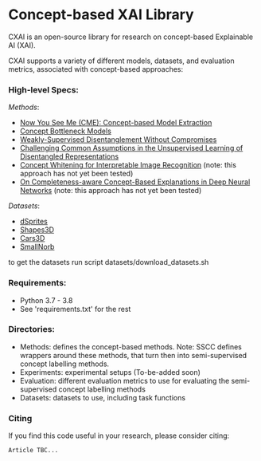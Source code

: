 # Concept-based XAI Library

CXAI is an open-source library for research on concept-based Explainable AI (XAI). 

CXAI supports a variety of different models, datasets, and evaluation metrics, associated with concept-based approaches:


### High-level Specs:

_Methods_: 
- [Now You See Me (CME): Concept-based Model Extraction](https://arxiv.org/abs/2010.13233)
- [Concept Bottleneck Models](https://arxiv.org/abs/2007.04612)
- [Weakly-Supervised Disentanglement Without Compromises](https://arxiv.org/abs/2002.02886)
- [Challenging Common Assumptions in the Unsupervised Learning of Disentangled Representations](https://arxiv.org/abs/1811.12359)
- [Concept Whitening for Interpretable Image Recognition](https://arxiv.org/abs/2002.01650) (note: this approach has not yet been tested)
- [On Completeness-aware Concept-Based Explanations in Deep Neural Networks](https://arxiv.org/abs/1910.07969) (note: this approach has not yet been tested)


_Datasets_:
- [dSprites](https://github.com/deepmind/dsprites-dataset)
- [Shapes3D](https://github.com/deepmind/3d-shapes)
- [Cars3D](https://papers.nips.cc/paper/2015/hash/e07413354875be01a996dc560274708e-Abstract.html)
- [SmallNorb](https://cs.nyu.edu/~ylclab/data/norb-v1.0-small/)

to get the datasets run script datasets/download_datasets.sh

### Requirements:

- Python 3.7 - 3.8
- See 'requirements.txt' for the rest


### Directories:

- Methods: defines the concept-based methods. Note: SSCC defines wrappers around these methods, that turn then into semi-supervised concept labelling methods.
- Experiments: experimental setups (To-be-added soon)
- Evaluation: different evaluation metrics to use for evaluating the semi-supervised concept labelling methods
- Datasets: datasets to use, including task functions


### Citing

If you find this code useful in your research, please consider citing:

```
Article TBC...
```
